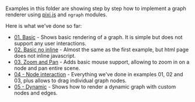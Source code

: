 Examples in this folder are showing step by step how to implement a graph renderer using [pixi.js](https://github.com/GoodBoyDigital/pixi.js) and `ngraph` modules.

Here is what we've done so far:

* [01. Basic](http://anvaka.github.io/ngraph/examples/pixi.js/01%20-%20Basic/) - Shows basic rendering of a graph. It is simple but does not support any user interactions.
* [02. Basic no inline](http://anvaka.github.io/ngraph/examples/pixi.js/02%20-%20Basic%20No%20Inline/index.html) - Almost the same as the first example, but html page does not inline javascript.
* [03. Zoom and Pan](http://anvaka.github.io/ngraph/examples/pixi.js/03%20-%20Zoom%20And%20Pan/) - Adds basic mouse support, allowing to zoom in on a node and pan entire scene.
* [04 - Node interaction](http://anvaka.github.io/ngraph/examples/pixi.js/04%20-%20Individual%20Node%20Events/) - Everything we've done in examples 01, 02 and 03, plus allows to drag individual graph nodes.
* [05 - Dynamic](http://anvaka.github.io/ngraph/examples/pixi.js/05%20-%20Dynamic/) - Shows how to render a dynamic graph with custom nodes and edges.
